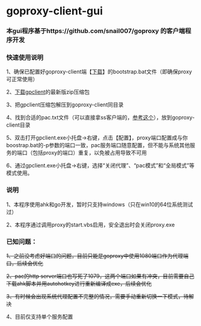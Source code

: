 # goproxy-client-gui
### 本gui程序基于https://github.com/snail007/goproxy 的客户端程序开发

### 快速使用说明

1、确保已配置好goproxy-client端【[下载](https://github.com/snail007/goproxy/releases)】的bootstrap.bat文件（即确保proxy可正常使用）

2、[下载gpclient](https://github.com/fuhuo/goproxy-client-gui/releases)的最新版zip压缩包

3、把gpclient压缩包解压到goproxy-client同目录

4、找到合适的pac.txt文件（可以直接拿ss客户端的，[参考这个](https://github.com/fuhuo/pac/blob/master/pac.txt)），放到goproxy-client目录

5、双击打开gpclient.exe小托盘->右键，点击【配置】，proxy端口配置成与你boostrap.bat的-p参数的端口一致，pac服务端口随意配置，但不能与系统其他服务的端口（包括proxy的端口）重复，以免被占用导致不可用

6、通过gpclient.exe小托盘->右键，选择“关闭代理”、“pac模式”和“全局模式”等模式使用。

### 说明

1、本程序使用ahk和go开发，暂时只支持windows（只在win10的64位系统测试过）

2、本程序通过调用proxy的start.vbs启用，安全退出时会关闭proxy.exe

### 已知问题：

~~1、之前没考虑好端口的问题，目前只能是goproxy中使用1080端口作为代理端口，后续会优化~~

~~2、pac的http server端口也写死了1079，这两个端口如果有冲突，目前需要自己下载ahk脚本并用autohotkey进行重新编译成exe，后续会优化~~

~~3、有时候会出现系统代理配置不完整的情况，需要手动重新切换一下模式，待解决~~

4、目前仅支持单个服务配置

